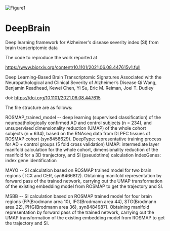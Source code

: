 ![Figure1](https://user-images.githubusercontent.com/81768870/129941148-d3f0ada3-3b07-42d9-ab6a-e8a6a71f10ff.png)
# DeepBrain
Deep learning framework for Alzheimer's disease severity index (SI) from brain transcriptomic data

The code to reproduce the work reported at

https://www.biorxiv.org/content/10.1101/2021.06.08.447615v1.full

Deep Learning-Based Brain Transcriptomic Signatures Associated with the Neuropathological and Clinical Severity of Alzheimer’s Disease
Qi Wang, Benjamin Readhead, Kewei Chen, Yi Su, Eric M. Reiman, Joel T. Dudley

doi: https://doi.org/10.1101/2021.06.08.447615


The file structure are as follows:

ROSMAP_trained_model -- deep learning (supervised classification) of the neuropathologically confirmed AD and control subjects (n = 234), and unsupervised dimensionality reduction (UMAP) of the whole cohort subjects (n = 634), based on the RNAseq data from DLPFC tissues of ROSMAP cohort (syn8456629). 
          DeepType: representative training process for AD + control groups (5 fold cross validation)
          UMAP: intermediate layer manifold calculation for the whole cohort, dimensionality reduction of the manifold for a 3D tranjectory, and SI (pseudotime) calculation
          IndexGenes: index gene identification

MAYO -- SI calculation based on ROSMAP trained model for two brain regions (TCX and CER, syn8466812). Obtaining manifold representation by forward pass of the trained network, carrying out the UMAP transformation of the existing embedding model from ROSMAP to get the trajectory and SI.

MSBB -- SI calculation based on ROSMAP trained model for four brain regions (FP(Brodmann area 10), IFG(Brodmann area 44), STG(Brodmann area 22), PHG(Brodmann area 36), syn8484987). Obtaining manifold representation by forward pass of the trained network, carrying out the UMAP transformation of the existing embedding model from ROSMAP to get the trajectory and SI.

